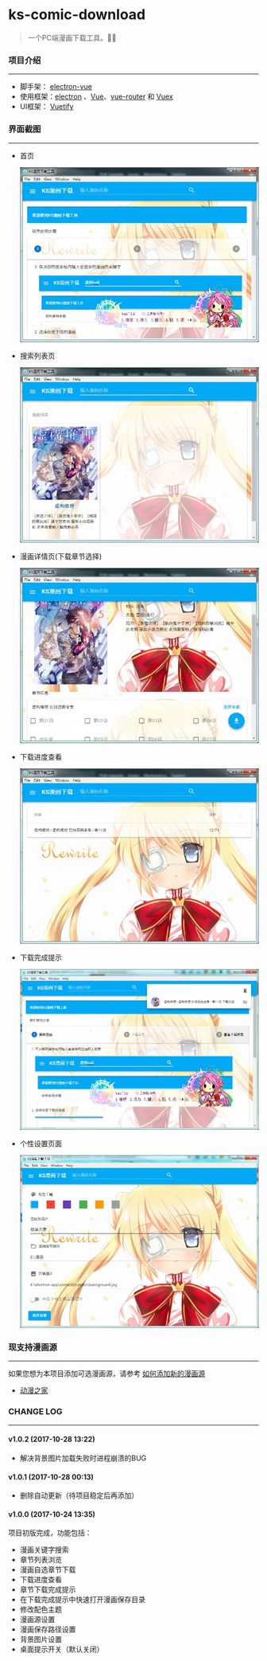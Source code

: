# ks-comic-download

> 一个PC端漫画下载工具。:tada::tada:

### 项目介绍
---

- 脚手架： [electron-vue](https://github.com/SimulatedGREG/electron-vue)
- 使用框架：[electron](https://electron.atom.io/) 、[Vue](https://cn.vuejs.org/index.html)、[vue-router](https://router.vuejs.org/zh-cn/) 和 [Vuex](https://vuex.vuejs.org/zh-cn/)
- UI框架： [Vuetify](https://vuetifyjs.com/)

### 界面截图
---

- 首页
  
  ![首页](./doc/img/app1.jpg)

- 搜索列表页 
  
  ![搜索列表页](./doc/img/app2.jpg)

- 漫画详情页(下载章节选择) 

  ![漫画详情页](./doc/img/app3.jpg)

- 下载进度查看 

  ![下载进度查看](./doc/img/app4.jpg)

- 下载完成提示 

  ![下载完成提示](./doc/img/app5.jpg)

- 个性设置页面 

  ![个性设置页面](./doc/img/app6.jpg)


### 现支持漫画源
---

如果您想为本项目添加可选漫画源，请参考 [如何添加新的漫画源](./doc/addSource.md)

- [动漫之家](http://manhua.dmzj.com/)


### CHANGE LOG
--- 

#### v1.0.2 (2017-10-28 13:22)

- 解决背景图片加载失败时进程崩溃的BUG

#### v1.0.1 (2017-10-28 00:13)

- 删除自动更新（待项目稳定后再添加）

#### v1.0.0 (2017-10-24 13:35)

项目初版完成，功能包括：

- 漫画关键字搜索
- 章节列表浏览
- 漫画自选章节下载
- 下载进度查看
- 章节下载完成提示
- 在下载完成提示中快速打开漫画保存目录
- 修改配色主题
- 漫画源设置
- 漫画保存路径设置
- 背景图片设置
- 桌面提示开关（默认关闭）
